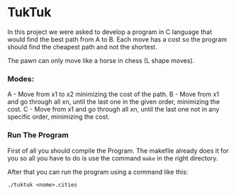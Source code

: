 # TukTuk

In this project we were asked to develop a program in C language that would find the best path from A to B. Each move has a cost so the program should find the cheapest path and not the shortest.

The pawn can only move like a horse in chess (L shape moves).

### Modes:
A - Move from x1 to x2 minimizing the cost of the path.
B - Move from x1 and go through all xn, until the last one in the given order, minimizing the cost.
C - Move from x1 and go through all xn, until the last one not in any specific order, minimizing the cost.

### Run The Program

First of all you should compile the Program.
The makefile already does it for you so all you have to do is use the command `make` in the right directory.

After that you can run the program using a command like this:

```
./tuktuk <nome>.cities
```
